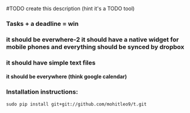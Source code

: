#TODO create this description (hint it's a TODO tool)

### Tasks + a deadline = win
### it should be everwhere-2 it should have a native widget for mobile phones and everything should be synced by dropbox
### it should have simple text files
#### it should be everywhere (think google calendar)

### Installation instructions:
    sudo pip install git+git://github.com/mohitleo9/t.git
